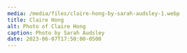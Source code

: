 ```yaml
---
media: /media/files/claire-hong-by-sarah-audsley-1.webp
title: Claire Hong
alt: Photo of Claire Hong
caption: Photo by Sarah Audsley
date: 2023-06-07T17:50:00-0500
---
```

